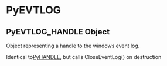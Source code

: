 # PyEVTLOG

## PyEVTLOG\_HANDLE Object



Object representing a handle to the windows event log\. 

Identical to[PyHANDLE](#pyhandle), but calls CloseEventLog\(\) on destruction